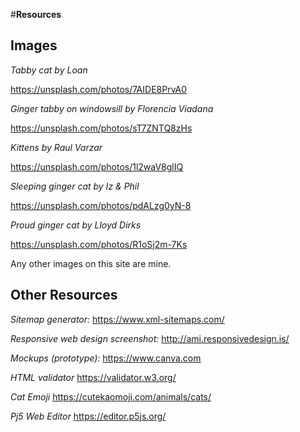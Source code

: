 \#**Resources**

## Images

_Tabby cat by Loan_

<https://unsplash.com/photos/7AIDE8PrvA0>

_Ginger tabby on windowsill by Florencia Viadana_

<https://unsplash.com/photos/sT7ZNTQ8zHs>

_Kittens by Raul Varzar_

<https://unsplash.com/photos/1l2waV8glIQ>

_Sleeping ginger cat by Iz & Phil_

<https://unsplash.com/photos/pdALzg0yN-8>

_Proud ginger cat by Lloyd Dirks_

<https://unsplash.com/photos/R1oSj2m-7Ks>

Any other images on this site are mine.

## Other Resources

_Sitemap generator:_
<https://www.xml-sitemaps.com/>

_Responsive web design screenshot:_
<http://ami.responsivedesign.is/>

_Mockups (prototype):_
<https://www.canva.com>

_HTML validator_
<https://validator.w3.org/>

_Cat Emoji_
<https://cutekaomoji.com/animals/cats/>

_Pj5 Web Editor_
<https://editor.p5js.org/>
